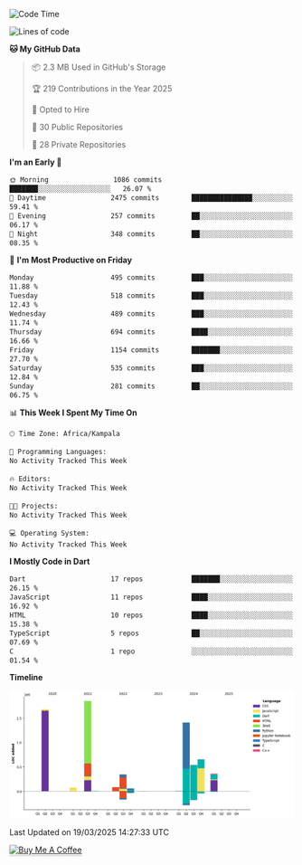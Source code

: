 <!--START_SECTION:waka-->
![Code Time](http://img.shields.io/badge/Code%20Time-949%20hrs%209%20mins-blue)

![Lines of code](https://img.shields.io/badge/From%20Hello%20World%20I%27ve%20Written-7.1%20million%20lines%20of%20code-blue)

**🐱 My GitHub Data** 

> 📦 2.3 MB Used in GitHub's Storage 
 > 
> 🏆 219 Contributions in the Year 2025
 > 
> 💼 Opted to Hire
 > 
> 📜 30 Public Repositories 
 > 
> 🔑 28 Private Repositories 
 > 
**I'm an Early 🐤** 

```text
🌞 Morning                1086 commits        ███████░░░░░░░░░░░░░░░░░░   26.07 % 
🌆 Daytime                2475 commits        ███████████████░░░░░░░░░░   59.41 % 
🌃 Evening                257 commits         ██░░░░░░░░░░░░░░░░░░░░░░░   06.17 % 
🌙 Night                  348 commits         ██░░░░░░░░░░░░░░░░░░░░░░░   08.35 % 
```
📅 **I'm Most Productive on Friday** 

```text
Monday                   495 commits         ███░░░░░░░░░░░░░░░░░░░░░░   11.88 % 
Tuesday                  518 commits         ███░░░░░░░░░░░░░░░░░░░░░░   12.43 % 
Wednesday                489 commits         ███░░░░░░░░░░░░░░░░░░░░░░   11.74 % 
Thursday                 694 commits         ████░░░░░░░░░░░░░░░░░░░░░   16.66 % 
Friday                   1154 commits        ███████░░░░░░░░░░░░░░░░░░   27.70 % 
Saturday                 535 commits         ███░░░░░░░░░░░░░░░░░░░░░░   12.84 % 
Sunday                   281 commits         ██░░░░░░░░░░░░░░░░░░░░░░░   06.75 % 
```


📊 **This Week I Spent My Time On** 

```text
🕑︎ Time Zone: Africa/Kampala

💬 Programming Languages: 
No Activity Tracked This Week

🔥 Editors: 
No Activity Tracked This Week

🐱‍💻 Projects: 
No Activity Tracked This Week

💻 Operating System: 
No Activity Tracked This Week
```

**I Mostly Code in Dart** 

```text
Dart                     17 repos            ███████░░░░░░░░░░░░░░░░░░   26.15 % 
JavaScript               11 repos            ████░░░░░░░░░░░░░░░░░░░░░   16.92 % 
HTML                     10 repos            ████░░░░░░░░░░░░░░░░░░░░░   15.38 % 
TypeScript               5 repos             ██░░░░░░░░░░░░░░░░░░░░░░░   07.69 % 
C                        1 repo              ░░░░░░░░░░░░░░░░░░░░░░░░░   01.54 % 
```



**Timeline**

![Lines of Code chart](https://raw.githubusercontent.com/drexhacker/drexhacker/main/assets/bar_graph.png)


 Last Updated on 19/03/2025 14:27:33 UTC
<!--END_SECTION:waka-->

<a href="https://www.buymeacoffee.com/drexsoftorg" target="_blank"><img src="https://www.buymeacoffee.com/assets/img/custom_images/orange_img.png" alt="Buy Me A Coffee" style="height: 41px !important;width: 174px !important;box-shadow: 0px 3px 2px 0px rgba(190, 190, 190, 0.5) !important;-webkit-box-shadow: 0px 3px 2px 0px rgba(190, 190, 190, 0.5) !important;" ></a>


<!---
drexhacker/drexhacker is a ✨ special ✨ repository because its `README.md` (this file) appears on your GitHub profile.
You can click the Preview link to take a look at your changes.
--->
